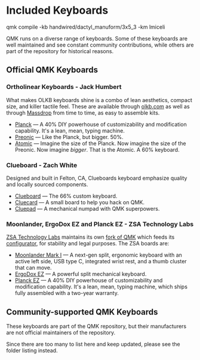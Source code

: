 # Included Keyboards

qmk compile -kb handwired/dactyl_manuform/3x5_3 -km lmiceli





QMK runs on a diverse range of keyboards. Some of these keyboards are well maintained and see constant community contributions, while others are part of the repository for historical reasons.

## Official QMK Keyboards

### Ortholinear Keyboards - Jack Humbert

What makes OLKB keyboards shine is a combo of lean aesthetics, compact size, and killer tactile feel. These are available through [olkb.com](http://olkb.com) as well as through [Massdrop](http://massdrop.com) from time to time, as easy to assemble kits.

* [Planck](/keyboards/planck/) &mdash; A 40% DIY powerhouse of customizability and modification capability. It's a lean, mean, typing machine.
* [Preonic](/keyboards/preonic/) &mdash; Like the Planck, but bigger. 50%.
* [Atomic](/keyboards/atomic/) &mdash; Imagine the size of the Planck. Now imagine the size of the Preonic. Now imagine _bigger_. That is the Atomic. A 60% keyboard.

### Clueboard - Zach White

Designed and built in Felton, CA, Clueboards keyboard emphasize quality and locally sourced components.

* [Clueboard](/keyboards/clueboard/66/) &mdash; The 66% custom keyboard.
* [Cluecard](/keyboards/clueboard/card/) &mdash; A small board to help you hack on QMK.
* [Cluepad](/keyboards/clueboard/17/) &mdash; A mechanical numpad with QMK superpowers.

### Moonlander, ErgoDox EZ and Planck EZ - ZSA Technology Labs

[ZSA Technology Labs](https://zsa.io) maintains its own [fork of QMK](https://github.com/zsa/qmk_firmware) which feeds its [configurator](https://configure.zsa.io), for stability and legal purposes. The ZSA boards are:

* [Moonlander Mark I](/keyboards/moonlander/) &mdash; A next-gen split, ergonomic keyboard with an active left side, USB type C, integrated wrist rest, and a thumb cluster that can move.
* [ErgoDox EZ](/keyboards/ergodox_ez/) &mdash; A powerful split mechanical keyboard.
* [Planck EZ](/keyboards/planck/ez) &mdash; A 40% DIY powerhouse of customizability and modification capability. It's a lean, mean, typing machine, which ships fully assembled with a two-year warranty.


## Community-supported QMK Keyboards

These keyboards are part of the QMK repository, but their manufacturers are not official maintainers of the repository.

Since there are too many to list here and keep updated, please see the folder listing instead.
